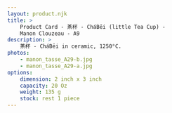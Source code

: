 ```yaml
---
layout: product.njk
title: >
    Product Card - 茶杯 - CháBēi (little Tea Cup) - 
    Manon Clouzeau - A9
description: >
    茶杯 - CháBēi in ceramic, 1250°C.
photos:
    - manon_tasse_A29-b.jpg
    - manon_tasse_A29-a.jpg
options:
    dimension: 2 inch x 3 inch
    capacity: 20 Oz
    weight: 135 g
    stock: rest 1 piece
---
```

